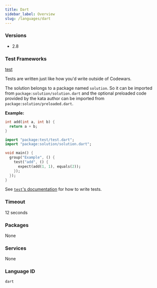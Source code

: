```yaml
---
title: Dart
sidebar_label: Overview
slug: /languages/dart
---
```



### Versions

- 2.8

### Test Frameworks
[test](https://pub.dartlang.org/packages/test)

Tests are written just like how you'd write outside of Codewars.

The solution belongs to a package named `solution`. So it can be imported from `package:solution/solution.dart` and the optional preloaded code provided by the kata author can be imported from `package:solution/preloaded.dart`.

**Example:**

```dart
int add(int a, int b) {
  return a + b;
}
```
```dart
import "package:test/test.dart";
import "package:solution/solution.dart";

void main() {
  group("Example", () {
    test("add", () {
      expect(add(1, 1), equals(2));
    });
  });
}
```

See [`test`'s documentation](https://pub.dartlang.org/packages/test#writing-tests) for how to write tests.

### Timeout
12 seconds

### Packages
None 

### Services
None

### Language ID

`dart`
